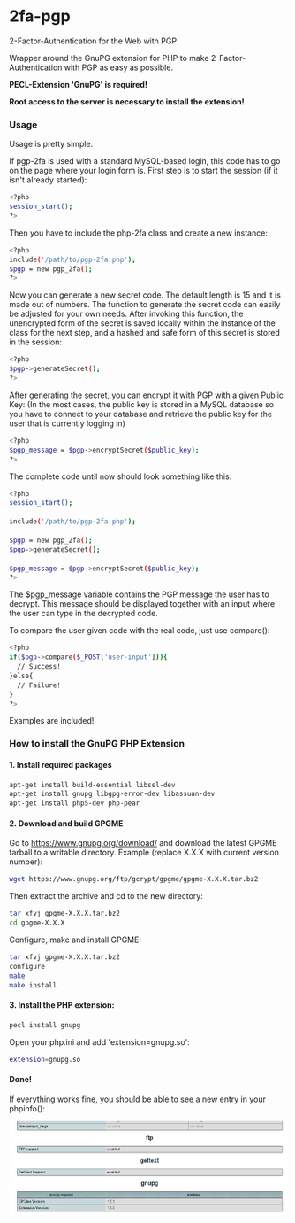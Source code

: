 # 2fa-pgp
2-Factor-Authentication for the Web with PGP

Wrapper around the GnuPG extension for PHP to make 2-Factor-Authentication with PGP as easy as possible.

<b>PECL-Extension 'GnuPG' is required!</b>

<b>Root access to the server is necessary to install the extension!</b>

### Usage

Usage is pretty simple.

If pgp-2fa is used with a standard MySQL-based login, this code has to go on the page where your login form is.
First step is to start the session (if it isn't already started):
```bash
<?php
session_start();
?>
```
Then you have to include the php-2fa class and create a new instance:
```bash
<?php
include('/path/to/pgp-2fa.php');
$pgp = new pgp_2fa();
?>
```
Now you can generate a new secret code. The default length is 15 and it is made out of numbers.
The function to generate the secret code can easily be adjusted for your own needs.
After invoking this function, the unencrypted form of the secret is saved locally within the instance of the class for the next step, and a hashed and safe form of this secret is stored in the session:
```bash
<?php
$pgp->generateSecret();
?>
```
After generating the secret, you can encrypt it with PGP with a given Public Key:
(In the most cases, the public key is stored in a MySQL database so you have to connect to your database and retrieve the public key for the user that is currently logging in)
```bash
<?php
$pgp_message = $pgp->encryptSecret($public_key);
?>
```
The complete code until now should look something like this:
```bash
<?php
session_start();

include('/path/to/pgp-2fa.php');

$pgp = new pgp_2fa();
$pgp->generateSecret();

$pgp_message = $pgp->encryptSecret($public_key);
?>
```
The $pgp_message variable contains the PGP message the user has to decrypt.
This message should be displayed together with an input where the user can type in the decrypted code.

To compare the user given code with the real code, just use compare():
```bash
<?php
if($pgp->compare($_POST['user-input'])){
  // Success!
}else{
  // Failure!
}
?>
```

Examples are included!

### How to install the GnuPG PHP Extension
#### 1. Install required packages
```bash
apt-get install build-essential libssl-dev
apt-get install gnupg libgpg-error-dev libassuan-dev
apt-get install php5-dev php-pear
```
#### 2. Download and build GPGME
Go to https://www.gnupg.org/download/ and download the latest GPGME tarball to a writable directory.
Example (replace X.X.X with current version number):
```bash
wget https://www.gnupg.org/ftp/gcrypt/gpgme/gpgme-X.X.X.tar.bz2
```
Then extract the archive and cd to the new directory:
```bash
tar xfvj gpgme-X.X.X.tar.bz2
cd gpgme-X.X.X
```
Configure, make and install GPGME:
```bash
tar xfvj gpgme-X.X.X.tar.bz2
configure
make
make install
```
#### 3. Install the PHP extension:
```bash
pecl install gnupg
```
Open your php.ini and add 'extension=gnupg.so':
```bash
extension=gnupg.so
```
#### Done!

If everything works fine, you should be able to see a new entry in your phpinfo():

![PHPInfo](docs/img/phpinfo.png "PHP Info")
